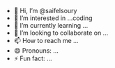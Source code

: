 - 👋 Hi, I’m @saifelsoury
- 👀 I’m interested in ...coding
- 🌱 I’m currently learning ...
- 💞️ I’m looking to collaborate on ...
- 📫 How to reach me ...
- 😄 Pronouns: ...
- ⚡ Fun fact: ...

<!---
saifelsoury/saifelsoury is a ✨ special ✨ repository because its `README.md` (this file) appears on your GitHub profile.
You can click the Preview link to take a look at your changes.
--->
